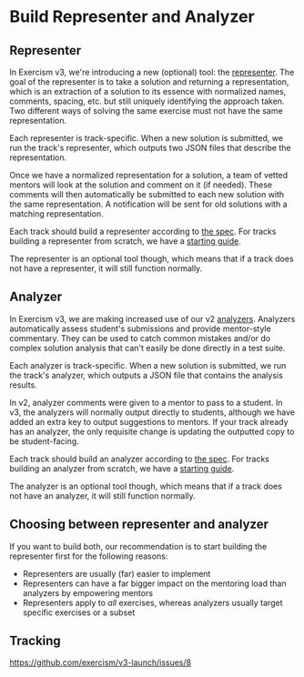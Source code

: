 # Build Representer and Analyzer

## Representer

In Exercism v3, we're introducing a new (optional) tool: the [representer](https://github.com/exercism/v3-docs/tree/master/anatomy/track-tooling/representers). The goal of the representer is to take a solution and returning a representation, which is an extraction of a solution to its essence with normalized names, comments, spacing, etc. but still uniquely identifying the approach taken. Two different ways of solving the same exercise must not have the same representation.

Each representer is track-specific. When a new solution is submitted, we run the track's representer, which outputs two JSON files that describe the representation.

Once we have a normalized representation for a solution, a team of vetted mentors will look at the solution and comment on it (if needed). These comments will then automatically be submitted to each new solution with the same representation. A notification will be sent for old solutions with a matching representation.

Each track should build a representer according to [the spec](https://github.com/exercism/v3-docs/blob/master/anatomy/track-tooling/representers/interface.md). For tracks building a representer from scratch, we have a [starting guide](https://github.com/exercism/v3-docs/blob/master/anatomy/track-tooling/representers/creating-from-scratch.md).

The representer is an optional tool though, which means that if a track does not have a representer, it will still function normally.

## Analyzer

In Exercism v3, we are making increased use of our v2 [analyzers](https://github.com/exercism/v3-docs/tree/master/anatomy/track-tooling/analyzers). Analyzers automatically assess student's submissions and provide mentor-style commentary. They can be used to catch common mistakes and/or do complex solution analysis that can't easily be done directly in a test suite.

Each analyzer is track-specific. When a new solution is submitted, we run the track's analyzer, which outputs a JSON file that contains the analysis results.

In v2, analyzer comments were given to a mentor to pass to a student. In v3, the analyzers will normally output directly to students, although we have added an extra key to output suggestions to mentors. If your track already has an analyzer, the only requisite change is updating the outputted copy to be student-facing.

Each track should build an analyzer according to [the spec](https://github.com/exercism/v3-docs/blob/master/anatomy/track-tooling/analyzers/interface.md). For tracks building an analyzer from scratch, we have a [starting guide](https://github.com/exercism/v3-docs/blob/master/anatomy/track-tooling/analyzers/creating-from-scratch.md).

The analyzer is an optional tool though, which means that if a track does not have an analyzer, it will still function normally.

## Choosing between representer and analyzer

If you want to build both, our recommendation is to start building the representer first for the following reasons:

- Representers are usually (far) easier to implement
- Representers can have a far bigger impact on the mentoring load than analyzers by empowering mentors
- Representers apply to _all_ exercises, whereas analyzers usually target specific exercises or a subset

## Tracking

https://github.com/exercism/v3-launch/issues/8

